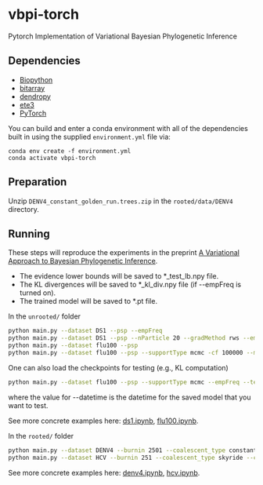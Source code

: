 # vbpi-torch
Pytorch Implementation of Variational Bayesian Phylogenetic Inference

## Dependencies

* [Biopython](http://biopython.org)
* [bitarray](https://pypi.org/project/bitarray/)
* [dendropy](https://dendropy.org)
* [ete3](http://etetoolkit.org)
* [PyTorch](https://pytorch.org/)

You can build and enter a conda environment with all of the dependencies built in using the supplied `environment.yml` file via:

```
conda env create -f environment.yml
conda activate vbpi-torch
```


## Preparation

Unzip `DENV4_constant_golden_run.trees.zip` in the `rooted/data/DENV4` directory.


## Running

These steps will reproduce the experiments in the preprint [A Variational Approach to Bayesian Phylogenetic Inference](http://arxiv.org/abs/2204.07747).

* The evidence lower bounds will be saved to *_test_lb.npy file.
* The KL divergences will be saved to *_kl_div.npy file (if --empFreq is turned on).
* The trained model will be saved to *.pt file.


In the `unrooted/` folder

```bash
python main.py --dataset DS1 --psp --empFreq
python main.py --dataset DS1 --psp --nParticle 20 --gradMethod rws --empFreq
python main.py --dataset flu100 --psp
python main.py --dataset flu100 --psp --supportType mcmc -cf 100000 --maxIter 400000
```

One can also load the checkpoints for testing (e.g., KL computation)
```bash
python main.py --dataset flu100 --psp --supportType mcmc --empFreq --test --datetime "20xx-xx-xx xx:xx:xx.xxxxxx"
```
where the value for --datetime is the datetime for the saved model that you want to test.

See more concrete examples here: [ds1.ipynb](https://github.com/zcrabbit/vbpi-torch/blob/main/unrooted/notebooks/ds1.ipynb), [flu100.ipynb](https://github.com/zcrabbit/vbpi-torch/blob/main/unrooted/notebooks/flu100.ipynb).

In the `rooted/` folder
```bash
python main.py --dataset DENV4 --burnin 2501 --coalescent_type constant --clock_type strict --init_clock_rate 1e-3 --sample_info --psp --empFreq
python main.py --dataset HCV --burnin 251 --coalescent_type skyride --clock_type fixed_rate --init_clock_rate 7.9e-4 --psp
```

See more concrete examples here: [denv4.ipynb](https://github.com/zcrabbit/vbpi-torch/blob/main/rooted/notebooks/denv4.ipynb), [hcv.ipynb](https://github.com/zcrabbit/vbpi-torch/blob/main/rooted/notebooks/hcv.ipynb).
